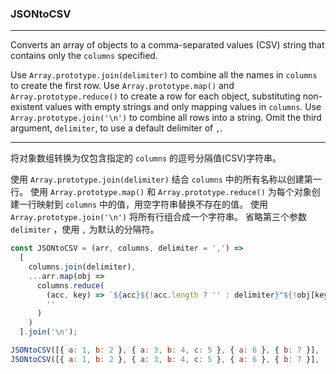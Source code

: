 ### JSONtoCSV

------------

Converts an array of objects to a comma-separated values (CSV) string that contains only the `columns` specified.

Use `Array.prototype.join(delimiter)` to combine all the names in `columns` to create the first row.
Use `Array.prototype.map()` and `Array.prototype.reduce()` to create a row for each object, substituting non-existent values with empty strings and only mapping values in `columns`.
Use `Array.prototype.join('\n')` to combine all rows into a string.
Omit the third argument, `delimiter`, to use a default delimiter of `,`.

------------

将对象数组转换为仅包含指定的 `columns` 的逗号分隔值(CSV)字符串。

使用 `Array.prototype.join(delimiter)` 结合 `columns` 中的所有名称以创建第一行。
使用 `Array.prototype.map()` 和 `Array.prototype.reduce()` 为每个对象创建一行映射到 `columns` 中的值，用空字符串替换不存在的值。
使用 `Array.prototype.join('\n')` 将所有行组合成一个字符串。
省略第三个参数 `delimiter` ，使用 `,` 为默认的分隔符。

```js
const JSONtoCSV = (arr, columns, delimiter = ',') =>
  [
    columns.join(delimiter),
    ...arr.map(obj =>
      columns.reduce(
        (acc, key) => `${acc}${!acc.length ? '' : delimiter}"${!obj[key] ? '' : obj[key]}"`,
        ''
      )
    )
  ].join('\n');
```

```js
JSONtoCSV([{ a: 1, b: 2 }, { a: 3, b: 4, c: 5 }, { a: 6 }, { b: 7 }], ['a', 'b']); // 'a,b\n"1","2"\n"3","4"\n"6",""\n"","7"'
JSONtoCSV([{ a: 1, b: 2 }, { a: 3, b: 4, c: 5 }, { a: 6 }, { b: 7 }], ['a', 'b'], ';'); // 'a;b\n"1";"2"\n"3";"4"\n"6";""\n"";"7"'
```
